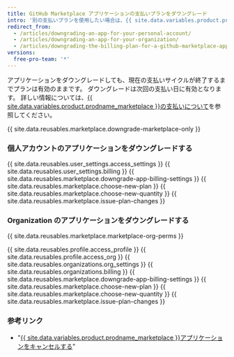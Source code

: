 ```yaml
---
title: GitHub Marketplace アプリケーションの支払いプランをダウングレード
intro: '別の支払いプランを使用したい場合は、{{ site.data.variables.product.prodname_marketplace }} アプリケーションをいつでもダウングレードできます。'
redirect_from:
  - /articles/downgrading-an-app-for-your-personal-account/
  - /articles/downgrading-an-app-for-your-organization/
  - /articles/downgrading-the-billing-plan-for-a-github-marketplace-app
versions:
  free-pro-team: '*'
---
```


アプリケーションをダウングレードしても、現在の支払いサイクルが終了するまでプランは有効のままです。 ダウングレードは次回の支払い日に有効となります。 詳しい情報については、[{{ site.data.variables.product.prodname_marketplace }}の支払いについて](/articles/about-billing-for-github-marketplace)を参照してください。

{{ site.data.reusables.marketplace.downgrade-marketplace-only }}

### 個人アカウントのアプリケーションをダウングレードする

{{ site.data.reusables.user_settings.access_settings }}
{{ site.data.reusables.user_settings.billing }}
{{ site.data.reusables.marketplace.downgrade-app-billing-settings }}
{{ site.data.reusables.marketplace.choose-new-plan }}
{{ site.data.reusables.marketplace.choose-new-quantity }}
{{ site.data.reusables.marketplace.issue-plan-changes }}

### Organization のアプリケーションをダウングレードする

{{ site.data.reusables.marketplace.marketplace-org-perms }}

{{ site.data.reusables.profile.access_profile }}
{{ site.data.reusables.profile.access_org }}
{{ site.data.reusables.organizations.org_settings }}
{{ site.data.reusables.organizations.billing }}
{{ site.data.reusables.marketplace.downgrade-app-billing-settings }}
{{ site.data.reusables.marketplace.choose-new-plan }}
{{ site.data.reusables.marketplace.choose-new-quantity }}
{{ site.data.reusables.marketplace.issue-plan-changes }}

### 参考リンク

- "[{{ site.data.variables.product.prodname_marketplace }}アプリケーションをキャンセルする](/articles/canceling-a-github-marketplace-app/)"
